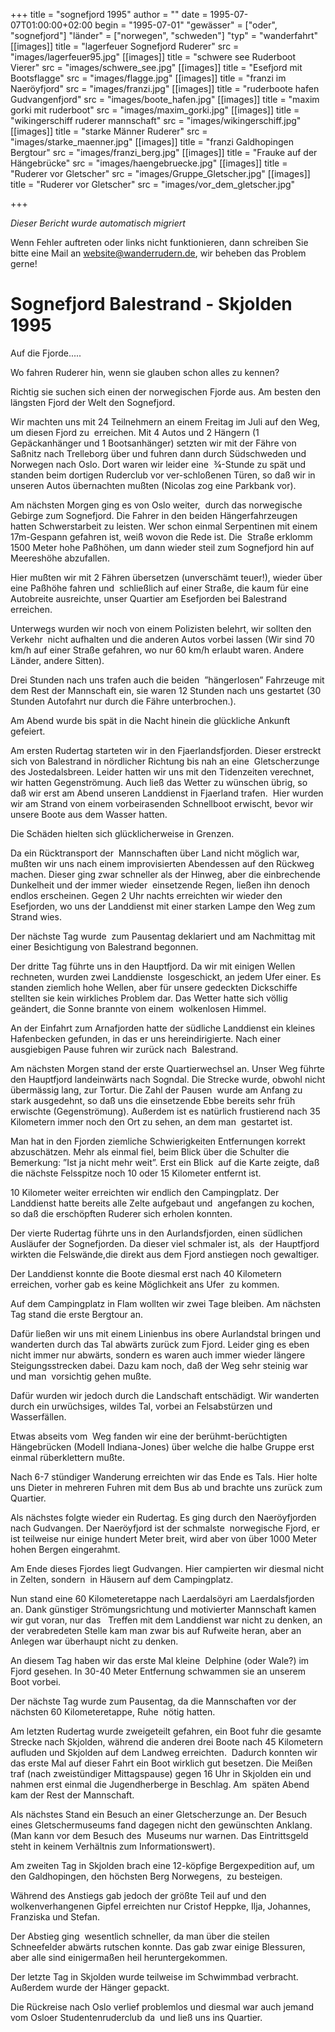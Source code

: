 +++
title = "sognefjord 1995"
author = ""
date = 1995-07-07T01:00:00+02:00
begin = "1995-07-01"
"gewässer" = ["oder", "sognefjord"]
"länder" = ["norwegen", "schweden"]
"typ" = "wanderfahrt"
[[images]]
title = "lagerfeuer Sognefjord Ruderer"
src = "images/lagerfeuer95.jpg"
[[images]]
title = "schwere see Ruderboot Vierer"
src = "images/schwere_see.jpg"
[[images]]
title = "Esefjord mit Bootsflagge"
src = "images/flagge.jpg"
[[images]]
title = "franzi im Naeröyfjord"
src = "images/franzi.jpg"
[[images]]
title = "ruderboote hafen Gudvangenfjord"
src = "images/boote_hafen.jpg"
[[images]]
title = "maxim gorki mit ruderboot"
src = "images/maxim_gorki.jpg"
[[images]]
title = "wikingerschiff ruderer mannschaft"
src = "images/wikingerschiff.jpg"
[[images]]
title = "starke Männer Ruderer"
src = "images/starke_maenner.jpg"
[[images]]
title = "franzi Galdhopingen Bergtour"
src = "images/franzi_berg.jpg"
[[images]]
title = "Frauke auf der Hängebrücke"
src = "images/haengebruecke.jpg"
[[images]]
title = "Ruderer vor Gletscher"
src = "images/Gruppe_Gletscher.jpg"
[[images]]
title = "Ruderer vor Gletscher"
src = "images/vor_dem_gletscher.jpg"

+++


*Dieser Bericht wurde automatisch migriert*

Wenn Fehler auftreten oder links nicht funktionieren, dann schreiben Sie bitte eine Mail an website@wanderrudern.de, wir beheben das Problem gerne!



# Sognefjord Balestrand - Skjolden 1995


Auf die Fjorde.....

Wo fahren Ruderer hin, wenn sie glauben schon alles zu kennen?

Richtig sie suchen sich einen der norwegischen Fjorde aus. Am besten den längsten Fjord der Welt den Sognefjord.

Wir machten uns mit 24 Teilnehmern an einem Freitag im Juli auf den Weg, um diesen Fjord zu  erreichen. Mit 4 Autos und 2 Hängern (1 Gepäckanhänger und 1 Bootsanhänger) setzten wir mit der Fähre von Saßnitz nach Trelleborg über und fuhren dann durch Südschweden und Norwegen nach Oslo. Dort waren wir leider eine  ¾-Stunde zu spät und standen beim dortigen Ruderclub vor ver-schloßenen Türen, so daß wir in unseren Autos übernachten mußten (Nicolas zog eine Parkbank vor).

Am nächsten Morgen ging es von Oslo weiter,  durch das norwegische Gebirge zum Sognefjord. Die Fahrer in den beiden Hängerfahrzeugen hatten Schwerstarbeit zu leisten. Wer schon einmal Serpentinen mit einem 17m-Gespann gefahren ist, weiß wovon die Rede ist. Die  Straße erklomm 1500 Meter hohe Paßhöhen, um dann wieder steil zum Sognefjord hin auf Meereshöhe abzufallen.

Hier mußten wir mit 2 Fähren übersetzen (unverschämt teuer!), wieder über eine Paßhöhe fahren und  schließlich auf einer Straße, die kaum für eine Autobreite ausreichte, unser Quartier am Esefjorden bei Balestrand erreichen.

Unterwegs wurden wir noch von einem Polizisten belehrt, wir sollten den Verkehr  nicht aufhalten und die anderen Autos vorbei lassen (Wir sind 70 km/h auf einer Straße gefahren, wo nur 60 km/h erlaubt waren. Andere Länder, andere Sitten).

Drei Stunden nach uns trafen auch die beiden  ”hängerlosen” Fahrzeuge mit dem Rest der Mannschaft ein, sie waren 12 Stunden nach uns gestartet (30 Stunden Autofahrt nur durch die Fähre unterbrochen.).

Am Abend wurde bis spät in die Nacht hinein die glückliche Ankunft gefeiert.

Am ersten Rudertag starteten wir in den Fjaerlandsfjorden. Dieser erstreckt sich von Balestrand in nördlicher Richtung bis nah an eine  Gletscherzunge des Jostedalsbreen. Leider hatten wir uns mit den Tidenzeiten verechnet, wir hatten Gegenströmung. Auch ließ das Wetter zu wünschen übrig, so daß wir erst am Abend unseren Landdienst in Fjaerland trafen.  Hier wurden wir am Strand von einem vorbeirasenden Schnellboot erwischt, bevor wir unsere Boote aus dem Wasser hatten.

Die Schäden hielten sich glücklicherweise in Grenzen.

Da ein Rücktransport der  Mannschaften über Land nicht möglich war, mußten wir uns nach einem improvisierten Abendessen auf den Rückweg machen. Dieser ging zwar schneller als der Hinweg, aber die einbrechende Dunkelheit und der immer wieder  einsetzende Regen, ließen ihn denoch endlos erscheinen. Gegen 2 Uhr nachts erreichten wir wieder den Esefjorden, wo uns der Landdienst mit einer starken Lampe den Weg zum Strand wies.

Der nächste Tag wurde  zum Pausentag deklariert und am Nachmittag mit einer Besichtigung von Balestrand begonnen.

Der dritte Tag führte uns in den Hauptfjord. Da wir mit einigen Wellen rechneten, wurden zwei Landdienste  losgeschickt, an jedem Ufer einer. Es standen ziemlich hohe Wellen, aber für unsere gedeckten Dickschiffe stellten sie kein wirkliches Problem dar. Das Wetter hatte sich völlig geändert, die Sonne brannte von einem  wolkenlosen Himmel.

An der Einfahrt zum Arnafjorden hatte der südliche Landdienst ein kleines Hafenbecken gefunden, in das er uns hereindirigierte. Nach einer ausgiebigen Pause fuhren wir zurück nach  Balestrand.

Am nächsten Morgen stand der erste Quartierwechsel an. Unser Weg führte den Hauptfjord landeinwärts nach Sogndal. Die Strecke wurde, obwohl nicht übermässig lang, zur Tortur. Die Zahl der Pausen  wurde am Anfang zu stark ausgedehnt, so daß uns die einsetzende Ebbe bereits sehr früh erwischte (Gegenströmung). Außerdem ist es natürlich frustierend nach 35 Kilometern immer noch den Ort zu sehen, an dem man  gestartet ist.

Man hat in den Fjorden ziemliche Schwierigkeiten Entfernungen korrekt abzuschätzen. Mehr als einmal fiel, beim Blick über die Schulter die Bemerkung: ”Ist ja nicht mehr weit”. Erst ein Blick  auf die Karte zeigte, daß die nächste Felsspitze noch 10 oder 15 Kilometer entfernt ist.

10 Kilometer weiter erreichten wir endlich den Campingplatz. Der Landdienst hatte bereits alle Zelte aufgebaut und  angefangen zu kochen, so daß die erschöpften Ruderer sich erholen konnten.

Der vierte Rudertag führte uns in den Aurlandsfjorden, einen südlichen Ausläufer der Sognefjorden. Da dieser viel schmaler ist, als  der Hauptfjord wirkten die Felswände,die direkt aus dem Fjord anstiegen noch gewaltiger.

Der Landdienst konnte die Boote diesmal erst nach 40 Kilometern erreichen, vorher gab es keine Möglichkeit ans Ufer  zu kommen.

Auf dem Campingplatz in Flam wollten wir zwei Tage bleiben. Am nächsten Tag stand die erste Bergtour an.

Dafür ließen wir uns mit einem Linienbus ins obere Aurlandstal bringen und  wanderten durch das Tal abwärts zurück zum Fjord. Leider ging es eben nicht immer nur abwärts, sondern es waren auch immer wieder längere Steigungsstrecken dabei. Dazu kam noch, daß der Weg sehr steinig war und man  vorsichtig gehen mußte.

Dafür wurden wir jedoch durch die Landschaft entschädigt. Wir wanderten durch ein urwüchsiges, wildes Tal, vorbei an Felsabstürzen und Wasserfällen.

Etwas abseits vom  Weg fanden wir eine der berühmt-berüchtigten Hängebrücken (Modell Indiana-Jones) über welche die halbe Gruppe erst einmal rüberklettern mußte.

Nach 6-7 stündiger Wanderung erreichten wir das Ende es Tals. Hier holte  uns Dieter in mehreren Fuhren mit dem Bus ab und brachte uns zurück zum Quartier.

Als nächstes folgte wieder ein Rudertag. Es ging durch den Naeröyfjorden nach Gudvangen. Der Naeröyfjord ist der schmalste  norwegische Fjord, er ist teilweise nur einige hundert Meter breit, wird aber von über 1000 Meter hohen Bergen eingerahmt.

Am Ende dieses Fjordes liegt Gudvangen. Hier campierten wir diesmal nicht in Zelten, sondern  in Häusern auf dem Campingplatz.

Nun stand eine 60 Kilometeretappe nach Laerdalsöyri am Laerdalsfjorden an. Dank günstiger Strömungsrichtung und motivierter Mannschaft kamen wir gut voran, nur das   Treffen mit dem Landdienst war nicht zu denken, an der verabredeten Stelle kam man zwar bis auf Rufweite heran, aber an Anlegen war überhaupt nicht zu denken.

An diesem Tag haben wir das erste Mal kleine  Delphine (oder Wale?) im Fjord gesehen. In 30-40 Meter Entfernung schwammen sie an unserem Boot vorbei.

Der nächste Tag wurde zum Pausentag, da die Mannschaften vor der nächsten 60 Kilometeretappe, Ruhe  nötig hatten.

Am letzten Rudertag wurde zweigeteilt gefahren, ein Boot fuhr die gesamte Strecke nach Skjolden, während die anderen drei Boote nach 45 Kilometern aufluden und Skjolden auf dem Landweg erreichten.  Dadurch konnten wir das erste Mal auf dieser Fahrt ein Boot wirklich gut besetzen. Die Meißen traf (nach zweistündiger Mittagspause) gegen 16 Uhr in Skjolden ein und nahmen erst einmal die Jugendherberge in Beschlag. Am  späten Abend kam der Rest der Mannschaft.

Als nächstes Stand ein Besuch an einer Gletscherzunge an. Der Besuch eines Gletschermuseums fand dagegen nicht den gewünschten Anklang. (Man kann vor dem Besuch des  Museums nur warnen. Das Eintrittsgeld steht in keinem Verhältnis zum Informationswert).

Am zweiten Tag in Skjolden brach eine 12-köpfige Bergexpedition auf, um den Galdhopingen, den höchsten Berg Norwegens,  zu besteigen.

Während des Anstiegs gab jedoch der größte Teil auf und den wolkenverhangenen Gipfel erreichten nur Cristof Heppke, Ilja, Johannes, Franziska und Stefan.

Der Abstieg ging  wesentlich schneller, da man über die steilen Schneefelder abwärts rutschen konnte. Das gab zwar einige Blessuren, aber alle sind einigermaßen heil heruntergekommen.

Der letzte Tag in Skjolden wurde teilweise im Schwimmbad verbracht. Außerdem wurde der Hänger gepackt.

Die Rückreise nach Oslo verlief problemlos und diesmal war auch jemand vom Osloer Studentenruderclub da  und ließ uns ins Quartier.
